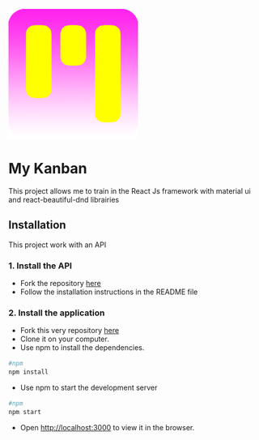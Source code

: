 ![logo](https://github.com/Patrice-H/MyKanban/blob/main/src/assets/logo.png)

# My Kanban

This project allows me to train in the React Js framework with material ui and react-beautiful-dnd librairies

## Installation

This project work with an API

### 1. Install the API

- Fork the repository [here](https://github.com/Patrice-H/my-kamban-api)
- Follow the installation instructions in the README file

### 2. Install the application

- Fork this very repository [here](https://github.com/Patrice-H/MyKanban)
- Clone it on your computer.
- Use npm to install the dependencies.

```bash
#npm
npm install
```

- Use npm to start the development server

```bash
#npm
npm start
```

- Open [http://localhost:3000](http://localhost:3000) to view it in the browser.
